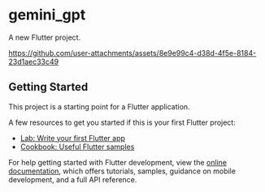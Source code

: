 # gemini_gpt

A new Flutter project.


https://github.com/user-attachments/assets/8e9e99c4-d38d-4f5e-8184-23d1aec33c49


## Getting Started

This project is a starting point for a Flutter application.

A few resources to get you started if this is your first Flutter project:

- [Lab: Write your first Flutter app](https://docs.flutter.dev/get-started/codelab)
- [Cookbook: Useful Flutter samples](https://docs.flutter.dev/cookbook)

For help getting started with Flutter development, view the
[online documentation](https://docs.flutter.dev/), which offers tutorials,
samples, guidance on mobile development, and a full API reference.
